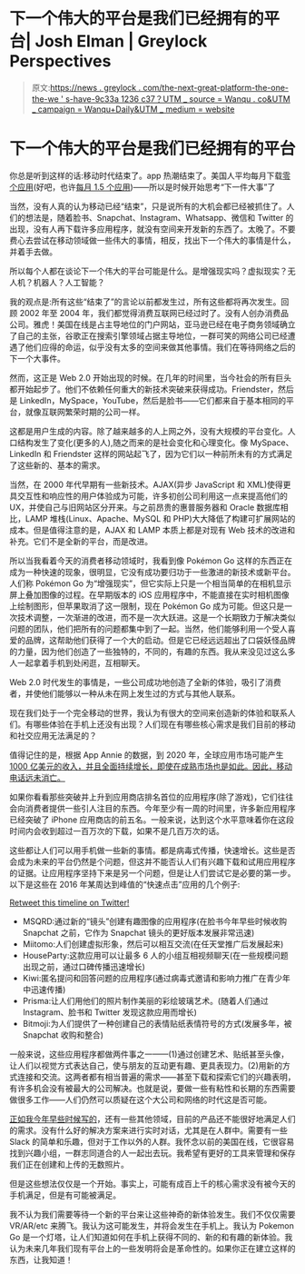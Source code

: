 # 下一个伟大的平台是我们已经拥有的平台| Josh Elman | Greylock Perspectives

> 原文:[https://news . greylock . com/the-next-great-platform-the-one-the-we ' s-have-9c33a 1236 c37？UTM _ source = Wanqu . co&UTM _ campaign = Wanqu+Daily&UTM _ medium = website](https://news.greylock.com/the-next-great-platform-is-the-one-that-we-already-have-9c33a1236c37?utm_source=wanqu.co&utm_campaign=Wanqu+Daily&utm_medium=website)

# **下一个伟大的平台是我们已经拥有的平台**

你总是听到这样的话:移动时代结束了。app 热潮结束了。美国人平均每月下载[零个应用](http://www.recode.net/2016/6/8/11883518/app-boom-over-snapchat-uber)(好吧，也许[每月 1.5 个应用](https://www.tune.com/blog/no-the-average-american-does-not-download-0-apps-each-month/))——所以是时候开始思考“下一件大事”了

当然，没有人真的认为移动已经“结束”，只是说所有的大机会都已经被抓住了。人们的想法是，随着脸书、Snapchat、Instagram、Whatsapp、微信和 Twitter 的出现，没有人再下载许多应用程序，就没有空间来开发新的东西了。太晚了。不要费心去尝试在移动领域做一些伟大的事情，相反，找出下一个伟大的事情是什么，并着手去做。

所以每个人都在谈论下一个伟大的平台可能是什么。是增强现实吗？虚拟现实？无人机？机器人？人工智能？

我的观点是:所有这些“结束了”的言论以前都发生过，所有这些都将再次发生。回顾 2002 年至 2004 年，我们都觉得消费互联网已经过时了。没有人创办消费品公司。雅虎！美国在线是占主导地位的门户网站，亚马逊已经在电子商务领域确立了自己的主张，谷歌正在搜索引擎领域占据主导地位，一群可笑的网络公司已经遭遇了他们应得的命运，似乎没有太多的空间来做其他事情。我们在等待网络之后的下一个大事件。

然而，这正是 Web 2.0 开始出现的时候。在几年的时间里，当今社会的所有巨头都开始起步了。他们不依赖任何重大的新技术突破来获得成功。Friendster，然后是 LinkedIn，MySpace，YouTube，然后是脸书——它们都来自于基本相同的平台，就像互联网繁荣时期的公司一样。

这都是用户生成的内容。除了越来越多的人上网之外，没有大规模的平台变化。人口结构发生了变化(更多的人),随之而来的是社会变化和心理变化。像 MySpace、LinkedIn 和 Friendster 这样的网站起飞了，因为它们以一种前所未有的方式满足了这些新的、基本的需求。

当然，在 2000 年代早期有一些新技术。AJAX(异步 JavaScript 和 XML)使得更具交互性和响应性的用户体验成为可能，许多初创公司利用这一点来提高他们的 UX，并使自己与旧网站区分开来。与之前昂贵的惠普服务器和 Oracle 数据库相比，LAMP 堆栈(Linux、Apache、MySQL 和 PHP)大大降低了构建可扩展网站的成本。但是值得注意的是，AJAX 和 LAMP 本质上都是对现有 Web 技术的改进和补充。它们不是全新的平台，而是改进。

所以当我看着今天的消费者移动领域时，我看到像 Pokémon Go 这样的东西正在成为一种快速的现象，很明显，它没有成功要归功于一些激进的新技术或新平台。人们称 Pokémon Go 为“增强现实”，但它实际上只是一个相当简单的在相机显示屏上叠加图像的过程。在早期版本的 iOS 应用程序中，不能直接在实时相机图像上绘制图形，但苹果取消了这一限制，现在 Pokémon Go 成为可能。但这只是一次技术调整，一次渐进的改进，而不是一次大跃进。这是一个长期致力于解决类似问题的团队，他们把所有的问题都集中到了一起。当然，他们能够利用一个受人喜爱的品牌，这帮助他们获得了一个大的启动。但是它已经远远超出了口袋妖怪品牌的力量，因为他们创造了一些独特的，不同的，有趣的东西。我从来没见过这么多人一起拿着手机到处闲逛，互相聊天。

Web 2.0 时代发生的事情是，一些公司成功地创造了全新的体验，吸引了消费者，并使他们能够以一种从未在网上发生过的方式与其他人联系。

现在我们处于一个完全移动的世界，我认为有很大的空间来创造新的体验和联系人们。有哪些体验在手机上还没有出现？人们现在有哪些核心需求是我们目前的移动和社交应用无法满足的？

值得记住的是，根据 App Annie 的数据，到 2020 年，全球应用市场可能产生[1000 亿美元的收入，并且全面持续增长，即使在成熟市场也是如此。因此，移动电话远未消亡。](https://www.appannie.com/insights/market-data/app-annie-releases-inaugural-mobile-app-forecast/)

如果你看看那些突破并上升到应用商店排名首位的应用程序(除了游戏)，它们往往会向消费者提供一些引人注目的东西。今年至少有一周的时间里，许多新应用程序已经突破了 iPhone 应用商店的前五名。一般来说，达到这个水平意味着你在这段时间内会收到超过一百万次的下载，如果不是几百万次的话。

这些都让人们可以用手机做一些新的事情。都是病毒式传播，快速增长。这些是否会成为未来的平台仍然是个问题，但这并不能否认人们有兴趣下载和试用应用程序的证据。让应用程序坚持下来是另一个问题，但是让人们尝试它是必要的第一步。以下是这些在 2016 年某周达到峰值的“快速点击”应用的几个例子:



[Retweet this timeline on Twitter!](https://twitter.com/joshelman/status/770033624083271681)



*   MSQRD:通过新的“镜头”创建有趣图像的应用程序(在脸书今年早些时候收购 Snapchat 之前，它作为 Snapchat 镜头的更好版本发展非常迅速)
*   Miitomo:人们创建虚拟形象，然后可以相互交流(在任天堂推广后发展起来)
*   HouseParty:这款应用可以让最多 6 人的小组互相视频聊天(在一些规模问题出现之前，通过口碑传播迅速增长)
*   Kiwi:匿名提问和回答问题的应用程序(通过病毒式邀请和影响力推广在青少年中迅速传播)
*   Prisma:让人们用他们的照片制作美丽的彩绘玻璃艺术。(随着人们通过 Instagram、脸书和 Twitter 发现这款应用而增长)
*   Bitmoji:为人们提供了一种创建自己的表情贴纸表情符号的方式(发展多年，被 Snapchat 收购和整合)

一般来说，这些应用程序都做两件事之一——(1)通过创建艺术、贴纸甚至头像，让人们以视觉方式表达自己，使与朋友的互动更有趣、更具表现力。(2)用新的方式连接和交流。这两者都有相当普遍的需求——甚至下载和探索它们的兴趣表明，有许多机会没有被最大的公司解决。也就是说，要做一些有粘性和长期的东西需要做很多工作——人们仍然可以质疑在这个大公司和网络的时代这是否可能。

[正如我今年早些时候写的](https://medium.com/@joshelman/thank-you-2015-bring-on-2016-b1f52db950ef#.886wabd3j)，还有一些其他领域，目前的产品还不能很好地满足人们的需求。没有什么好的解决方案来进行实时对话，尤其是在人群中。需要有一些 Slack 的简单和乐趣，但对于工作以外的人群。我怀念以前的美国在线，它很容易找到兴趣小组，一群志同道合的人一起出去玩。我希望有更好的工具来管理和保存我们正在创建和上传的无数照片。

但是这些想法仅仅是一个开始。事实上，可能有成百上千的核心需求没有被今天的手机满足，但是有可能被满足。

我不认为我们需要等待一个新的平台来让这些神奇的新体验发生。我们不仅仅需要 VR/AR/etc 来腾飞。我认为这可能发生，并将会发生在手机上。我认为 Pokemon Go 是一个灯塔，让人们知道如何在手机上获得不同的、新的和有趣的新体验。我认为未来几年我们现有平台上的一些发明将会是革命性的。如果你正在建立这样的东西，让我知道！